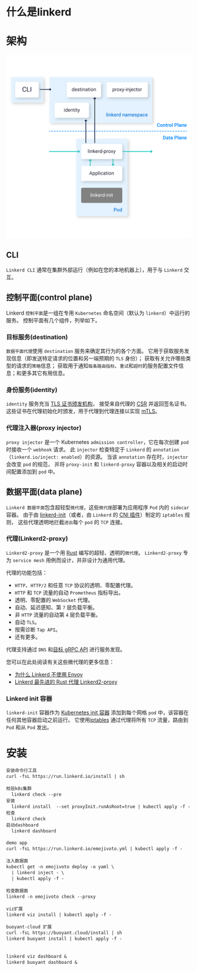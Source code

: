 # 什么是linkerd



# 架构

![control-plane](images\control-plane.png)

## CLI

`Linkerd CLI` 通常在集群外部运行（例如在您的本地机器上），用于与 `Linkerd` 交互。

## 控制平面(control plane)

Linkerd `控制平面`是一组在专用 `Kubernetes` 命名空间（默认为 `linkerd`）中运行的服务。 控制平面有几个组件，列举如下。

### 目标服务(destination)

`数据平面代理`使用 `destination` 服务来确定其行为的各个方面。 它用于获取服务发现信息（即发送特定请求的位置和另一端预期的 `TLS` 身份）； 获取有关允许哪些类型的请求的`策略`信息； 获取用于通知`每条路由指标`、`重试`和`超时`的服务配置文件信息；和更多其它有用信息。

### 身份服务(identity)

`identity` 服务充当 [TLS 证书颁发机构](https://en.wikipedia.org/wiki/Certificate_authority)， 接受来自代理的 [CSR](https://en.wikipedia.org/wiki/Certificate_signing_request) 并返回签名证书。 这些证书在代理初始化时颁发，用于代理到代理连接以实现 [mTLS](https://linkerd.hacker-linner.com/2.11/features/automatic-mtls/)。

### 代理注入器(proxy injector)

`proxy injector` 是一个 Kubernetes `admission controller`，它在每次创建 `pod` 时接收一个 `webhook` 请求。 此 `injector` 检查特定于 `Linkerd` 的 `annotation`（`linkerd.io/inject: enabled`）的资源。 当该 `annotation` 存在时，`injector` 会改变 `pod` 的规范， 并将 `proxy-init` 和 `linkerd-proxy` 容器以及相关的启动时间配置添加到 `pod` 中。

## 数据平面(data plane)

`Linkerd 数据平面`包含超轻型`微代理`，这些`微代理`部署为应用程序 `Pod` 内的 `sidecar` 容器。 由于由 [linkerd-init](https://linkerd.hacker-linner.com/2.11/reference/architecture/#linkerd-init-container)（或者，由 `Linkerd` 的 [CNI 插件](https://linkerd.hacker-linner.com/2.11/features/cni/)）制定的 `iptables` 规则， 这些代理透明地拦截`进出`每个 `pod` 的 `TCP` 连接。

### 代理(Linkerd2-proxy)

`Linkerd2-proxy` 是一个用 [Rust](https://www.rust-lang.org/) 编写的超轻、透明的`微代理`。 `Linkerd2-proxy` 专为 `service mesh` 用例而设计，并非设计为通用代理。

代理的功能包括：

- `HTTP`、`HTTP/2` 和任意 `TCP` 协议的透明、零配置代理。
- `HTTP` 和 `TCP` 流量的自动 `Prometheus` 指标导出。
- 透明、零配置的 `WebSocket` 代理。
- 自动、延迟感知、第 `7` 层负载平衡。
- 非 `HTTP` 流量的自动第 `4` 层负载平衡。
- 自动 `TLS`。
- 按需诊断 `Tap API`。
- 还有更多。

代理支持通过 `DNS` 和[目标 gRPC API](https://github.com/linkerd/linkerd2-proxy-api) 进行服务发现。

您可以在此处阅读有关这些微代理的更多信息：

- [为什么 Linkerd 不使用 Envoy](https://linkerd.io/2020/12/03/why-linkerd-doesnt-use-envoy/)
- [Linkerd 最先进的 Rust 代理 Linkerd2-proxy](https://linkerd.io/2020/07/23/under-the-hood-of-linkerds-state-of-the-art-rust-proxy-linkerd2-proxy/)

### Linkerd init 容器

`linkerd-init` 容器作为 [Kubernetes init 容器](https://kubernetes.io/docs/concepts/workloads/pods/init-containers/) 添加到每个网格 `pod` 中，该容器在任何其他容器启动之前运行。 它使用[iptables](https://linkerd.hacker-linner.com/2.11/reference/iptables/) 通过代理将所有 `TCP` 流量，路由到 `Pod` 和从 `Pod` 发出。

# 安装

```
安装命令行工具
curl -fsL https://run.linkerd.io/install | sh

校验k8s集群
  linkerd check --pre                   
安装
  linkerd install  --set proxyInit.runAsRoot=true | kubectl apply -f -  
检查
  linkerd check                          
启动dashboard
  linkerd dashboard 
  
demo app
curl -fsL https://run.linkerd.io/emojivoto.yml | kubectl apply -f -

注入数据面
kubectl get -n emojivoto deploy -o yaml \
  | linkerd inject - \
  | kubectl apply -f -
  
检查数据面
linkerd -n emojivoto check --proxy

viz扩展
linkerd viz install | kubectl apply -f -

buoyant-cloud 扩展
curl -fsL https://buoyant.cloud/install | sh 
linkerd buoyant install | kubectl apply -f - 


linkerd viz dashboard &
linkerd buoyant dashboard &




```

